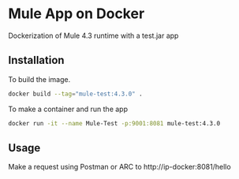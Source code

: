 # Mule App on Docker

Dockerization of Mule 4.3 runtime with a test.jar app

## Installation

To build the image.

```bash
docker build --tag="mule-test:4.3.0" .
```

To make a container and run the app

```bash
docker run -it --name Mule-Test -p:9001:8081 mule-test:4.3.0
```

## Usage

Make a request using Postman or ARC to http://ip-docker:8081/hello